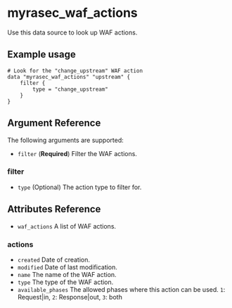 # myrasec_waf_actions

Use this data source to look up WAF actions.

## Example usage

```hcl
# Look for the "change_upstream" WAF action
data "myrasec_waf_actions" "upstream" {
    filter {
        type = "change_upstream"
    }
}
```

## Argument Reference

The following arguments are supported:

* `filter` (**Required**) Filter the WAF actions.

### filter
* `type` (Optional) The action type to filter for.

## Attributes Reference
* `waf_actions` A list of WAF actions.

### actions
* `created` Date of creation.
* `modified` Date of last modification.
* `name` The name of the WAF action.
* `type` The type of the WAF action.
* `available_phases` The allowed phases where this action can be used. `1`: Request|in, `2`: Response|out, `3`: both